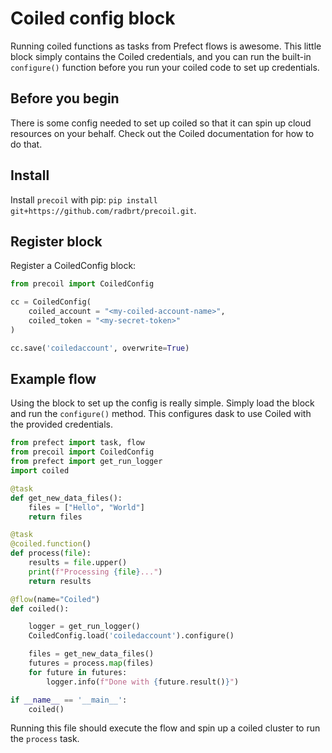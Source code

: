 # Coiled config block

Running coiled functions as tasks from Prefect flows is awesome. This little block simply contains the Coiled credentials, and you can run the built-in `configure()` function before you run your coiled code to set up credentials.

## Before you begin

There is some config needed to set up coiled so that it can spin up cloud resources on your behalf. Check out the Coiled documentation for how to do that.

## Install

Install `precoil` with pip: `pip install git+https://github.com/radbrt/precoil.git`.

## Register block
Register a CoiledConfig block:

```py
from precoil import CoiledConfig

cc = CoiledConfig(
    coiled_account = "<my-coiled-account-name>",
    coiled_token = "<my-secret-token>"
)

cc.save('coiledaccount', overwrite=True)
```

## Example flow

Using the block to set up the config is really simple. Simply load the block and run the `configure()` method. This configures dask to use Coiled with the provided credentials.

```py
from prefect import task, flow
from precoil import CoiledConfig
from prefect import get_run_logger
import coiled

@task
def get_new_data_files():
    files = ["Hello", "World"]
    return files

@task
@coiled.function()
def process(file):
    results = file.upper()
    print(f"Processing {file}...")
    return results

@flow(name="Coiled")
def coiled():

    logger = get_run_logger()
    CoiledConfig.load('coiledaccount').configure()

    files = get_new_data_files()
    futures = process.map(files)
    for future in futures:
        logger.info(f"Done with {future.result()}")

if __name__ == '__main__':
    coiled()
```

Running this file should execute the flow and spin up a coiled cluster to run the `process` task.